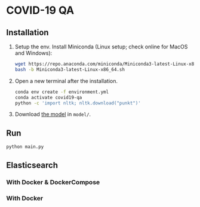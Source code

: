 # COVID-19 QA

## Installation

1. Setup the env. Install Miniconda (Linux setup; check online for MacOS and Windows):

    ```bash
    wget https://repo.anaconda.com/miniconda/Miniconda3-latest-Linux-x86_64.sh
    bash -b Miniconda3-latest-Linux-x86_64.sh
    ```

2. Open a new terminal after the installation.

    ```bash
    conda env create -f environment.yml
    conda activate covid19-qa
    python -c 'import nltk; nltk.download("punkt")'
    ```

3. Download [the model](https://drive.google.com/drive/folders/1K-eXgmXytoIELHI8Rq3_dP9BUujBQ9T2?usp=sharing) in `model/`.

## Run

```bash
python main.py
```

## Elasticsearch

### With Docker & DockerCompose

### With Docker
